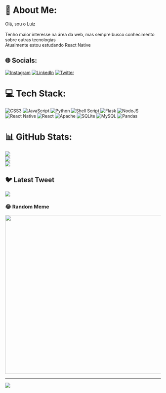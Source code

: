 # 💫 About Me:
Olá, sou o Luiz<br><br>Tenho maior interesse na área da web, mas sempre busco conhecimento sobre outras tecnologias<br>Atualmente estou estudando React Native


## 🌐 Socials:
[![Instagram](https://img.shields.io/badge/Instagram-%23E4405F.svg?logo=Instagram&logoColor=white)](https://instagram.com/kirito_darkk) [![LinkedIn](https://img.shields.io/badge/LinkedIn-%230077B5.svg?logo=linkedin&logoColor=white)](https://linkedin.com/in/luiz-gustavo-soares-572589260) [![Twitter](https://img.shields.io/badge/Twitter-%231DA1F2.svg?logo=Twitter&logoColor=white)](https://twitter.com/kiritoDarkk) 

# 💻 Tech Stack:
![CSS3](https://img.shields.io/badge/css3-%231572B6.svg?style=for-the-badge&logo=css3&logoColor=white) ![JavaScript](https://img.shields.io/badge/javascript-%23323330.svg?style=for-the-badge&logo=javascript&logoColor=%23F7DF1E) ![Python](https://img.shields.io/badge/python-3670A0?style=for-the-badge&logo=python&logoColor=ffdd54) ![Shell Script](https://img.shields.io/badge/shell_script-%23121011.svg?style=for-the-badge&logo=gnu-bash&logoColor=white) ![Flask](https://img.shields.io/badge/flask-%23000.svg?style=for-the-badge&logo=flask&logoColor=white) ![NodeJS](https://img.shields.io/badge/node.js-6DA55F?style=for-the-badge&logo=node.js&logoColor=white) ![React Native](https://img.shields.io/badge/react_native-%2320232a.svg?style=for-the-badge&logo=react&logoColor=%2361DAFB) ![React](https://img.shields.io/badge/react-%2320232a.svg?style=for-the-badge&logo=react&logoColor=%2361DAFB) ![Apache](https://img.shields.io/badge/apache-%23D42029.svg?style=for-the-badge&logo=apache&logoColor=white) ![SQLite](https://img.shields.io/badge/sqlite-%2307405e.svg?style=for-the-badge&logo=sqlite&logoColor=white) ![MySQL](https://img.shields.io/badge/mysql-%2300f.svg?style=for-the-badge&logo=mysql&logoColor=white) ![Pandas](https://img.shields.io/badge/pandas-%23150458.svg?style=for-the-badge&logo=pandas&logoColor=white)
# 📊 GitHub Stats:
![](https://github-readme-stats.vercel.app/api?username=luiz-gustavo-soares&theme=dracula&hide_border=true&include_all_commits=false&count_private=false)<br/>
![](https://github-readme-streak-stats.herokuapp.com/?user=luiz-gustavo-soares&theme=dracula&hide_border=true)<br/>
![](https://github-readme-stats.vercel.app/api/top-langs/?username=luiz-gustavo-soares&theme=dracula&hide_border=true&include_all_commits=false&count_private=false&layout=compact)

## 🐦 Latest Tweet
[![](https://gtce.itsvg.in/api?username=kiritoDarkk)](https://github.com/VishwaGauravIn/github-twitter-card-embed)

### 😂 Random Meme
<img src="http://lorempixel.com.br/512/400" width="512px"/>

---
[![](https://visitcount.itsvg.in/api?id=luiz-gustavo-soares&icon=2&color=6)](https://visitcount.itsvg.in)

<!-- Proudly created with GPRM ( https://gprm.itsvg.in ) -->
